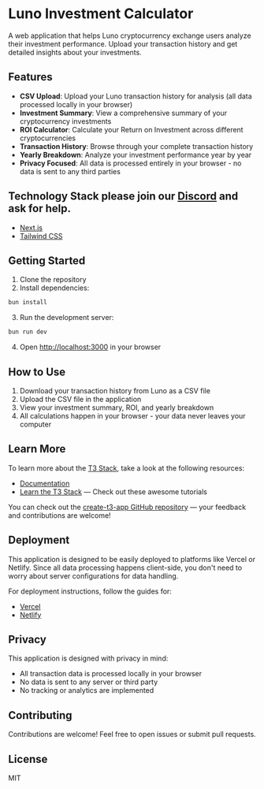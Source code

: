 # Luno Investment Calculator

A web application that helps Luno cryptocurrency exchange users analyze their investment performance. Upload your transaction history and get detailed insights about your investments.

## Features

- **CSV Upload**: Upload your Luno transaction history for analysis (all data processed locally in your browser)
- **Investment Summary**: View a comprehensive summary of your cryptocurrency investments
- **ROI Calculator**: Calculate your Return on Investment across different cryptocurrencies
- **Transaction History**: Browse through your complete transaction history
- **Yearly Breakdown**: Analyze your investment performance year by year
- **Privacy Focused**: All data is processed entirely in your browser - no data is sent to any third parties

## Technology Stack please join our [Discord](https://t3.gg/discord) and ask for help.

- [Next.js](https://nextjs.org)
- [Tailwind CSS](https://tailwindcss.com)

## Getting Started

1. Clone the repository
2. Install dependencies:
```bash
bun install
```
3. Run the development server:
```bash
bun run dev
```
4. Open [http://localhost:3000](http://localhost:3000) in your browser

## How to Use

1. Download your transaction history from Luno as a CSV file
2. Upload the CSV file in the application
3. View your investment summary, ROI, and yearly breakdown
4. All calculations happen in your browser - your data never leaves your computer

## Learn More

To learn more about the [T3 Stack](https://create.t3.gg/), take a look at the following resources:

- [Documentation](https://create.t3.gg/)
- [Learn the T3 Stack](https://create.t3.gg/en/faq#what-learning-resources-are-currently-available) — Check out these awesome tutorials

You can check out the [create-t3-app GitHub repository](https://github.com/t3-oss/create-t3-app) — your feedback and contributions are welcome!

## Deployment

This application is designed to be easily deployed to platforms like Vercel or Netlify. Since all data processing happens client-side, you don't need to worry about server configurations for data handling.

For deployment instructions, follow the guides for:
- [Vercel](https://nextjs.org/docs/deployment)
- [Netlify](https://docs.netlify.com/integrations/frameworks/next-js/overview/)

## Privacy

This application is designed with privacy in mind:
- All transaction data is processed locally in your browser
- No data is sent to any server or third party
- No tracking or analytics are implemented

## Contributing

Contributions are welcome! Feel free to open issues or submit pull requests.

## License

MIT
